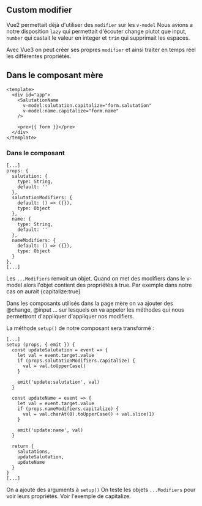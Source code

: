 ## Custom modifier 

Vue2 permettait déjà d'utiliser des ```modifier``` sur les ```v-model```
Nous avions a notre disposition ```lazy``` qui permettait d'écouter change plutot que input, ```number``` qui castait le valeur en integer et ```trim``` qui supprimait les espaces.

Avec Vue3 on peut créer ses propres ```modifier``` et ainsi traiter en temps réel les différentes propriétés.

## Dans le composant mère

```
<template>
  <div id="app">
    <SalutationName
      v-model:salutation.capitalize="form.salutation"
      v-model:name.capitalize="form.name"
    />

    <pre>{{ form }}</pre>
  </div>
</template>
```

### Dans le composant 

```
[...]
props: {
  salutation: {
    type: String,
    default: ''
  },
  salutationModifiers: {
    default: () => ({}),
    type: Object
  },
  name: {
    type: String,
    default: ''
  },
  nameModifiers: {
    default: () => ({}),
    type: Object
  }
},
[...]
```

Les ```...Modifiers``` renvoit un objet. Quand on met des modifiers dans le v-model alors l'objet contient des propriétés à true. Par exemple dans notre cas on aurait {capitalize:true}

Dans les composants utilisés dans la page mère on va ajouter des @change, @input ... sur lesquels on va appeler les méthodes qui nous permettront d'appliquer d'appliquer nos modifiers.

La méthode ```setup()``` de notre composant sera transformé : 
```
[...]
setup (props, { emit }) {
  const updateSalutation = event => {
    let val = event.target.value
    if (props.salutationModifiers.capitalize) {
      val = val.toUpperCase()
    }

    emit('update:salutation', val)
  }

  const updateName = event => {
    let val = event.target.value
    if (props.nameModifiers.capitalize) {
      val = val.charAt(0).toUpperCase() + val.slice(1)
    }

    emit('update:name', val)
  }

  return {
    salutations,
    updateSalutation,
    updateName
  }
}
[...]
```

On a ajouté des arguments à ```setup()```
On teste les objets ```...Modifiers``` pour voir leurs propriétés. Voir l'exemple de capitalize.

